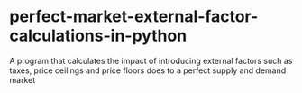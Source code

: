 # perfect-market-external-factor-calculations-in-python
A program that calculates the  impact of introducing external factors such as taxes, price ceilings and price floors does to a perfect supply and demand market 
